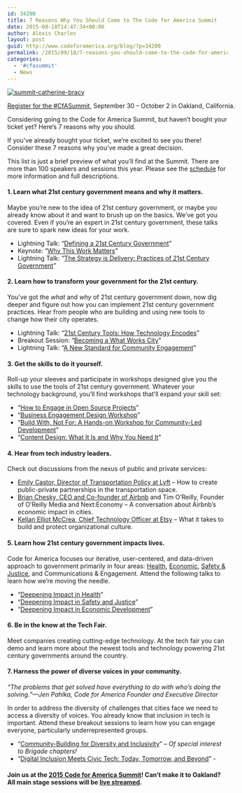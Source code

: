 ```yaml
---
id: 34200
title: 7 Reasons Why You Should Come to The Code for America Summit
date: 2015-09-18T14:47:34+00:00
author: Alexis Charles
layout: post
guid: http://www.codeforamerica.org/blog/?p=34200
permalink: /2015/09/18/7-reasons-you-should-come-to-the-code-for-america-summit/
categories:
  - '#cfasummit'
  - News
---
```

<div id="attachment_34250" style="width: 610px" class="wp-caption aligncenter">
  <a href="http://www.codeforamerica.org/blog/wp-content/uploads/2015/09/summit-catherine-bracy.jpg"><img class="wp-image-34250 size-full" src="http://www.codeforamerica.org/blog/wp-content/uploads/2015/09/summit-catherine-bracy.jpg" alt="summit-catherine-bracy" /></a>
  
  <p class="wp-caption-text">
    <a href="http://www.codeforamerica.org/summit/">Register for the #CfASummit</a>, September 30 &#8211; October 2 in Oakland, California.
  </p>
</div>

Considering going to the Code for America Summit, but haven’t bought your ticket yet? Here’s 7 reasons why you should.

If you’ve already bought your ticket, we’re excited to see you there! Consider these 7 reasons why you’ve made a great decision.

This list is just a brief preview of what you&#8217;ll find at the Summit. There are more than 100 speakers and sessions this year. Please see the [schedule](https://www.codeforamerica.org/summit/schedule/) for more information and full descriptions.

#### 1. Learn what 21st century government means and why it matters.

Maybe you’re new to the idea of 21st century government, or maybe you already know about it and want to brush up on the basics. We’ve got you covered. Even if you’re an expert in 21st century government, these talks are sure to spark new ideas for your work.

  * Lightning Talk: “[Defining a 21st Century Government](http://www.codeforamerica.org/summit/schedule/#session_104)”
  * Keynote: “[Why This Work Matters](http://www.codeforamerica.org/summit/schedule/#session_117)”
  * Lightning Talk: “[The Strategy is Delivery: Practices of 21st Century Government](http://www.codeforamerica.org/summit/schedule/#session_132)”

#### 2. Learn how to transform your government for the 21st century.

You’ve got the _what_ and _why_ of 21st century government down, now dig deeper and figure out how you can implement 21st century government practices. Hear from people who are building and using new tools to change how their city operates.

  * Lightning Talk: “[21st Century Tools: How Technology Encodes](http://www.codeforamerica.org/summit/schedule/#session_106)”
  * Breakout Session: “[Becoming a What Works City](http://www.codeforamerica.org/summit/schedule/#breakout_160)”
  * Lightning Talk: “[A New Standard for Community Engagement](http://www.codeforamerica.org/summit/schedule/#session_136)”

#### 3. Get the skills to do it yourself.

Roll-up your sleeves and participate in workshops designed give you the skills to use the tools of 21st century government. Whatever your technology background, you’ll find workshops that’ll expand your skill set:

  * “[How to Engage in Open Source Projects](http://www.codeforamerica.org/summit/schedule/#breakout_103)”
  * “[Business Engagement Design Workshop](http://www.codeforamerica.org/summit/schedule/#breakout_115)”
  * “[Build With, Not For: A Hands-on Workshop for Community-Led Development](http://www.codeforamerica.org/summit/schedule/#breakout_149)”
  * “[Content Design: What It Is and Why You Need It](http://www.codeforamerica.org/summit/schedule/#breakout_148)”

#### 4. Hear from tech industry leaders.

Check out discussions from the nexus of public and private services:

  * [Emily Castor, Director of Transportation Policy at Lyft](http://www.codeforamerica.org/summit/schedule/#session_107) &#8211; How to create public-private partnerships in the transportation space.
  * [Brian Chesky, CEO and Co-founder of Airbnb](http://www.codeforamerica.org/summit/schedule/#session_121) and Tim O&#8217;Reilly, Founder of O&#8217;Reilly Media and Next:Economy &#8211; A conversation about Airbnb&#8217;s economic impact in cities.
  * [Kellan Elliot McCrea, Chief Technology Officer at Etsy](http://www.codeforamerica.org/summit/schedule/#session_131) &#8211; What it takes to build and protect organizational culture.

#### 5. Learn how 21st century government impacts lives.

Code for America focuses our iterative, user-centered, and data-driven approach to government primarily in four areas: [Health](http://www.codeforamerica.org/our-work/focus-areas/health/), [Economic](http://www.codeforamerica.org/our-work/focus-areas/economic-development/), [Safety & Justice](http://www.codeforamerica.org/our-work/focus-areas/safety-justice/), and Communications & Engagement. Attend the following talks to learn how we’re moving the needle.

  * “[Deepening Impact in Health](http://www.codeforamerica.org/summit/schedule/#session_118)”
  * “[Deepening Impact in Safety and Justice](http://www.codeforamerica.org/summit/schedule/#session_122)”
  * “[Deepening Impact in Economic Development](http://www.codeforamerica.org/summit/schedule/#session_133)”

#### 6. Be in the know at the Tech Fair.

Meet companies creating cutting-edge technology. At the tech fair you can demo and learn more about the newest tools and technology powering 21st century governments around the country.

#### 7. Harness the power of diverse voices in your community.

_“The problems that get solved have everything to do with who’s doing the solving.”—Jen Pahlka, Code for America Founder and Executive Director_

In order to address the diversity of challenges that cities face we need to access a diversity of voices. You already know that inclusion in tech is important. Attend these breakout sessions to learn how you can engage everyone, particularly underrepresented groups.

  * “[Community-Building for Diversity and Inclusivity](http://www.codeforamerica.org/summit/schedule/#breakout_114)” &#8211; *_Of special interest to Brigade chapters!_*
  * “[Digital Inclusion Meets Civic Tech: Today, Tomorrow, and Beyond](http://www.codeforamerica.org/summit/schedule/#breakout_116)” -

#### Join us at the [2015 Code for America Summit]("https://www.codeforamerica.org/summit/)! Can&#8217;t make it to Oakland? All main stage sessions will be [live streamed]("https://www.codeforamerica.org/summit/).